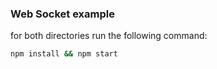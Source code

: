 ### Web Socket example

for both directories run the following command:

```bash
npm install && npm start
```
